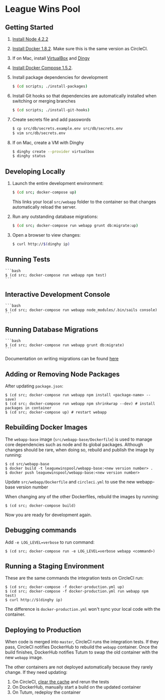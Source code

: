 # League Wins Pool

## Getting Started

1. [Install Node 4.2.2](https://nodejs.org/download/)
2. [Install Docker 1.8.2](https://docs.docker.com/installation/). Make sure this is the same version as CircleCI.
3. If on Mac, install [VirtualBox](https://www.virtualbox.org) and [Dingy](https://github.com/codekitchen/dinghy)
4. [Install Docker Compose 1.5.2](https://docs.docker.com/compose/install/).
5. Install package dependencies for development

    ```bash
    $ (cd scripts; ./install-packages)
    ```

6. Install Git hooks so that dependencies are automatically installed when switching or merging branches

    ```bash
    $ (cd scripts; ./install-git-hooks)
    ```

7. Create secrets file and add passwords
    
    ```bash
    $ cp src/db/secrets.example.env src/db/secrets.env
    $ vim src/db/secrets.env
    ```

8. If on Mac, create a VM with Dinghy

    ```bash
    $ dinghy create --provider virtualbox
    $ dinghy status
    ```


## Developing Locally

1. Launch the entire development environment:

    ```bash
    $ (cd src; docker-compose up)
    ```

    This links your local `src/webapp` folder to the container so that changes automatically reload the server.

2. Run any outstanding database migrations:

    ```bash
    $ (cd src; docker-compose run webapp grunt db:migrate:up)
    ```

3. Open a browser to view changes:

    ```bash
    $ curl http://$(dinghy ip)
    ```
    

## Running Tests

    ```bash
    $ (cd src; docker-compose run webapp npm test)
    ```

    
## Interactive Development Console

    ```bash
    $ (cd src; docker-compose run webapp node_modules/.bin/sails console)
    ```


## Running Database Migrations

    ```bash
    $ (cd src; docker-compose run webapp grunt db:migrate)
    ```

Documentation on writing migrations can be found [here](http://umigrate.readthedocs.org/projects/db-migrate/en/latest/)
    

## Adding or Removing Node Packages

After updating `package.json`:

    $ (cd src; docker-compose run webapp npm install <package-name> --save)
    $ (cd src; docker-compose run webapp npm shrinkwrap --dev) # install packages in container
    $ (cd src; docker-compose up) # restart webapp


## Rebuilding Docker Images

The `webapp-base` image (`src/webapp-base/Dockerfile`) is used to manage core dependencies such as node and its global packages. Although changes should be rare, when doing so, rebuild and publish the image by running:

    $ cd src/webapp-base
    $ docker build -t leaguewinspool/webapp-base:<new version number> .
    $ docker push leaguewinspool/webapp-base:<new version number>

Update `src/webapp/Dockerfile` and `circleci.yml` to use the new webapp-base version number

When changing any of the other Dockerfiles, rebuild the images by running:

    $ (cd src; docker-compose build)

Now you are ready for development again.


## Debugging commands

Add `-e LOG_LEVEL=verbose` to run command:

    $ (cd src; docker-compose run -e LOG_LEVEL=verbose webapp <command>)


## Running a Staging Environment

These are the same commands the integration tests on CircleCI run:

    $ (cd src; docker-compose -f docker-production.yml up)
    $ (cd src; docker-compose -f docker-production.yml run webapp npm test)
    $ curl http://$(dinghy ip)

The difference is `docker-production.yml` won't sync your local code with the container.


## Deploying to Production

When code is merged into `master`, CircleCI runs the integration tests. If they pass, CircleCI notifies DockerHub to rebuild the `webapp` container. Once the build finishes, DockerHub notifies Tutum to swap the old container with the new `webapp` image.

The other containers are not deployed automatically because they rarely change. If they need updating:

1. On CircleCI, [clear the cache](https://circleci.com/docs/how-cache-works) and rerun the tests
2. On DockerHub, manually start a build on the updated container
3. On Tutum, redeploy the container
